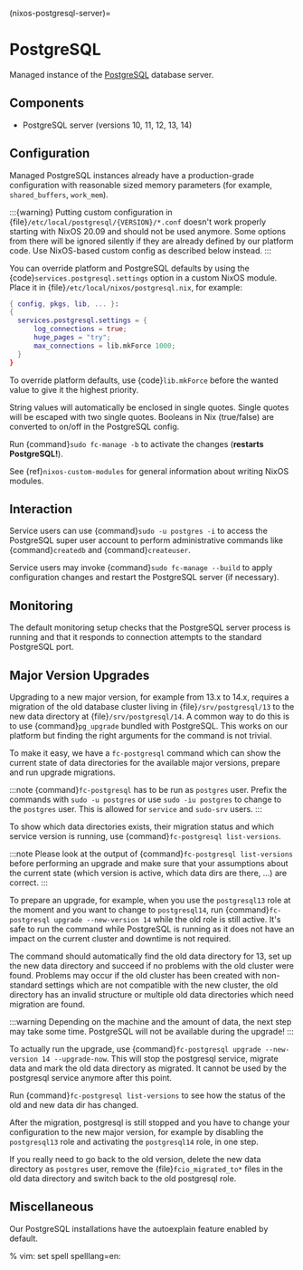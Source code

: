 (nixos-postgresql-server)=

# PostgreSQL

Managed instance of the [PostgreSQL](http://postgresql.org) database server.

## Components

- PostgreSQL server (versions 10, 11, 12, 13, 14)

## Configuration

Managed PostgreSQL instances already have a production-grade configuration with
reasonable sized memory parameters (for example, `shared_buffers`, `work_mem`).

:::{warning}
Putting custom configuration in {file}`/etc/local/postgresql/{VERSION}/*.conf`
doesn't work properly starting with NixOS 20.09 and should not be used anymore.
Some options from there will be ignored silently if they are already defined
by our platform code. Use NixOS-based custom config as described below instead.
:::

You can override platform and PostgreSQL defaults by using the
{code}`services.postgresql.settings` option in a custom NixOS module.
Place it in {file}`/etc/local/nixos/postgresql.nix`, for example:

```nix
{ config, pkgs, lib, ... }:
{
  services.postgresql.settings = {
      log_connections = true;
      huge_pages = "try";
      max_connections = lib.mkForce 1000;
  }
}
```

To override platform defaults, use {code}`lib.mkForce` before the wanted value
to give it the highest priority.

String values will automatically be enclosed in single quotes.
Single quotes will be escaped with two single quotes.
Booleans in Nix (true/false) are converted to on/off in the PostgreSQL config.

Run {command}`sudo fc-manage -b` to activate the changes (**restarts PostgreSQL!**).

See {ref}`nixos-custom-modules` for general information about writing NixOS
modules.

## Interaction

Service users can use {command}`sudo -u postgres -i` to access the
PostgreSQL super user account to perform administrative commands like
{command}`createdb` and {command}`createuser`.

Service users may invoke {command}`sudo fc-manage --build`
to apply configuration changes and restart the PostgreSQL
server (if necessary).

## Monitoring

The default monitoring setup checks that the PostgreSQL server process is
running and that it responds to connection attempts to the standard PostgreSQL
port.

## Major Version Upgrades

Upgrading to a new major version, for example from 13.x to 14.x, requires a
migration of the old database cluster living in {file}`/srv/postgresql/13` to
the new data directory at {file}`/srv/postgresql/14`. A common way to do this
is to use {command}`pg_upgrade` bundled with PostgreSQL. This works on our
platform but finding the right arguments for the command is not trivial.

To make it easy, we have a `fc-postgresql` command which can show the
current state of data directories for the available major versions, prepare
and run upgrade migrations.

:::note
{command}`fc-postgresql` has to be run as `postgres` user. Prefix the
commands with `sudo -u postgres` or use `sudo -iu postgres` to change
to the `postgres` user. This is allowed for `service` and `sudo-srv`
users.
:::

To show which data directories exists, their migration status and which
service version is running, use {command}`fc-postgresql list-versions`.

:::note
Please look at the output of {command}`fc-postgresql list-versions`
before performing an upgrade and make sure that your assumptions about
the current state (which version is active, which data dirs are there, ...)
are correct.
:::

To prepare an upgrade, for example, when you use the `postgresql13` role at
the moment and you want to change to `postgresql14`, run
{command}`fc-postgresql upgrade --new-version 14` while the old role is
still active. It's safe to run the command while PostgreSQL is running as it
does not have an impact on the current cluster and downtime is not required.

The command should automatically find the old data directory for 13, set up
the new data directory and succeed if no problems with the old cluster were
found. Problems may occur if the old cluster has been created with
non-standard settings which are not compatible with the new cluster, the old
directory has an invalid structure or multiple old data directories which
need migration are found.

:::warning
Depending on the machine and the amount of data, the next step may take
some time. PostgreSQL will not be available during the upgrade!
:::

To actually run the upgrade, use {command}`fc-postgresql upgrade --new-version
14 --upgrade-now`. This will stop the postgresql service, migrate data and
mark the old data directory as migrated. It cannot be used by the postgresql
service anymore after this point.

Run {command}`fc-postgresql list-versions` to see how the status of the old
and new data dir has changed.

After the migration, postgresql is still stopped and you have to change your
configuration to the new major version, for example by disabling the
`postgresql13` role and activating the `postgresql14` role, in one step.

If you really need to go back to the old version, delete the new data directory
as `postgres` user, remove the {file}`fcio_migrated_to*` files in the old data
directory and switch back to the old postgresql role.


## Miscellaneous

Our PostgreSQL installations have the autoexplain feature enabled by default.

% vim: set spell spelllang=en:
